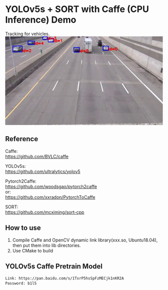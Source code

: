 # YOLOv5s + SORT with Caffe (CPU Inference) Demo  
Tracking for vehicles.
![image](https://github.com/yukiwsf/yolov5s_caffe_sort_cpp/blob/master/data/result.png)
## Reference
Caffe:  
https://github.com/BVLC/caffe


YOLOv5s:  
https://github.com/ultralytics/yolov5  


Pytorch2Caffe:  
https://github.com/woodsgao/pytorch2caffe  
or:  
https://github.com/xxradon/PytorchToCaffe


SORT:  
https://github.com/mcximing/sort-cpp
## How to use
1. Compile Caffe and OpenCV dynamic link library(xxx.so, Ubuntu18.04), then put them into lib directories.
2. Use CMake to build


## YOLOv5s Caffe Pretrain Model
```
Link: https://pan.baidu.com/s/1TxrP5hsSpFzMECjk1nKR2A   
Password: b1l5  
```
